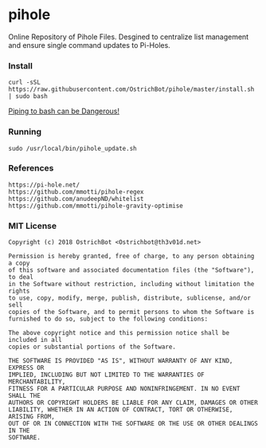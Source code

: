 # pihole
Online Repository of Pihole Files. Desgined to centralize list management and ensure single command updates to Pi-Holes.

### Install
```
curl -sSL https://raw.githubusercontent.com/OstrichBot/pihole/master/install.sh | sudo bash
```
[Piping to bash can be Dangerous!](https://pi-hole.net/2016/07/25/curling-and-piping-to-bash/)

### Running
```
sudo /usr/local/bin/pihole_update.sh
```

### References
```
https://pi-hole.net/
https://github.com/mmotti/pihole-regex
https://github.com/anudeepND/whitelist
https://github.com/mmotti/pihole-gravity-optimise
```

### MIT License 
```
Copyright (c) 2018 OstrichBot <Ostrichbot@th3v01d.net>

Permission is hereby granted, free of charge, to any person obtaining a copy
of this software and associated documentation files (the "Software"), to deal
in the Software without restriction, including without limitation the rights
to use, copy, modify, merge, publish, distribute, sublicense, and/or sell
copies of the Software, and to permit persons to whom the Software is
furnished to do so, subject to the following conditions:

The above copyright notice and this permission notice shall be included in all
copies or substantial portions of the Software.

THE SOFTWARE IS PROVIDED "AS IS", WITHOUT WARRANTY OF ANY KIND, EXPRESS OR
IMPLIED, INCLUDING BUT NOT LIMITED TO THE WARRANTIES OF MERCHANTABILITY,
FITNESS FOR A PARTICULAR PURPOSE AND NONINFRINGEMENT. IN NO EVENT SHALL THE
AUTHORS OR COPYRIGHT HOLDERS BE LIABLE FOR ANY CLAIM, DAMAGES OR OTHER
LIABILITY, WHETHER IN AN ACTION OF CONTRACT, TORT OR OTHERWISE, ARISING FROM,
OUT OF OR IN CONNECTION WITH THE SOFTWARE OR THE USE OR OTHER DEALINGS IN THE
SOFTWARE.
```
